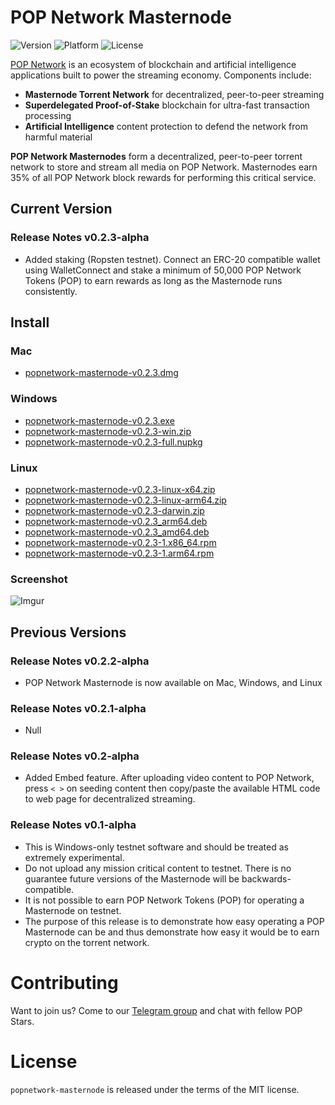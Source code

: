 # POP Network Masternode

![Version](https://img.shields.io/badge/version-0.2.3--alpha-orange) ![Platform](https://img.shields.io/badge/platform-mac%20%7C%20win%20%7C%20linux-lightgrey) ![License](https://img.shields.io/badge/license-MIT-green) 

[POP Network](https://thepopnetwork.org/?utm_source=github&utm_medium=referral&utm_campaign=masternode-release) is an ecosystem of blockchain and artificial intelligence applications built to power the streaming economy. Components include:
- **Masternode Torrent Network** for decentralized, peer-to-peer streaming
- **Superdelegated Proof-of-Stake** blockchain for ultra-fast transaction processing
- **Artificial Intelligence** content protection to defend the network from harmful material

**POP Network Masternodes** form a decentralized, peer-to-peer torrent network to store and stream all media on POP Network. Masternodes earn 35% of all POP Network block rewards for performing this critical service.

## Current Version

### Release Notes v0.2.3-alpha
- Added staking (Ropsten testnet). Connect an ERC-20 compatible wallet using WalletConnect and stake a minimum of 50,000 POP Network Tokens (POP) to earn rewards as long as the Masternode runs consistently.

## Install

### Mac
* [popnetwork-masternode-v0.2.3.dmg](https://thepopnetwork.org/releases/popnetwork-masternode-v0.2.3-alpha/popnetwork-masternode-v0.2.3.dmg)

### Windows
* [popnetwork-masternode-v0.2.3.exe](https://thepopnetwork.org/releases/popnetwork-masternode-v0.2.3-alpha/popnetwork-masternode-v0.2.3.exe)
* [popnetwork-masternode-v0.2.3-win.zip](https://thepopnetwork.org/releases/popnetwork-masternode-v0.2.3-alpha/popnetwork-masternode-v0.2.3-win.zip)
* [popnetwork-masternode-v0.2.3-full.nupkg](https://thepopnetwork.org/releases/popnetwork-masternode-v0.2.3-alpha/popnetwork-masternode-v0.2.3-full.nupkg)

### Linux
* [popnetwork-masternode-v0.2.3-linux-x64.zip](https://thepopnetwork.org/releases/popnetwork-masternode-v0.2.3-alpha/popnetwork-masternode-v0.2.3-linux-x64.zip)
* [popnetwork-masternode-v0.2.3-linux-arm64.zip](https://thepopnetwork.org/releases/popnetwork-masternode-v0.2.3-alpha/popnetwork-masternode-v0.2.3-linux-arm64.zip)
* [popnetwork-masternode-v0.2.3-darwin.zip](https://thepopnetwork.org/releases/popnetwork-masternode-v0.2.3-alpha/popnetwork-masternode-v0.2.3-darwin.zip)
* [popnetwork-masternode-v0.2.3_arm64.deb](https://thepopnetwork.org/releases/popnetwork-masternode-v0.2.3-alpha/popnetwork-masternode-v0.2.3_arm64.deb)
* [popnetwork-masternode-v0.2.3_amd64.deb](https://thepopnetwork.org/releases/popnetwork-masternode-v0.2.3-alpha/popnetwork-masternode-v0.2.3_amd64.deb)
* [popnetwork-masternode-v0.2.3-1.x86_64.rpm](https://thepopnetwork.org/releases/popnetwork-masternode-v0.2.3-alpha/popnetwork-masternode-v0.2.3-1.x86_64.rpm)
* [popnetwork-masternode-v0.2.3-1.arm64.rpm](https://thepopnetwork.org/releases/popnetwork-masternode-v0.2.3-alpha/popnetwork-masternode-v0.2.3-1.arm64.rpm)

### Screenshot

![Imgur](https://i.imgur.com/qE95SKI.gif)

## Previous Versions

### Release Notes v0.2.2-alpha
- POP Network Masternode is now available on Mac, Windows, and Linux

### Release Notes v0.2.1-alpha
- Null

### Release Notes v0.2-alpha
- Added Embed feature. After uploading video content to POP Network, press `< >` on seeding content then copy/paste the available HTML code to web page for decentralized streaming.

### Release Notes v0.1-alpha
- This is Windows-only testnet software and should be treated as extremely experimental.
- Do not upload any mission critical content to testnet. There is no guarantee future versions of the Masternode will be backwards-compatible.
- It is not possible to earn POP Network Tokens (POP) for operating a Masternode on testnet.
- The purpose of this release is to demonstrate how easy operating a POP Masternode can be and thus demonstrate how easy it would be to earn crypto on the torrent network.

# Contributing

Want to join us? Come to our [Telegram group](https://t.me/popnetwork) and chat with fellow POP Stars.

# License

`popnetwork-masternode` is released under the terms of the MIT license.